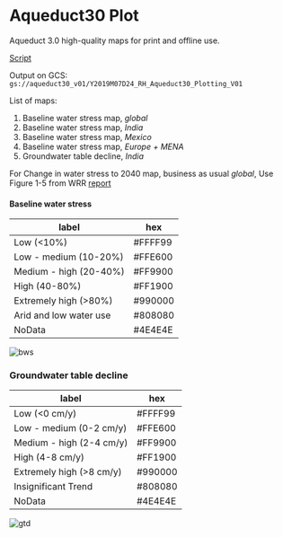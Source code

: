 # Aqueduct30 Plot
Aqueduct 3.0 high-quality maps for print and offline use.


[Script](https://colab.research.google.com/drive/1HwpIM2NebiEX6RkcWAAFjLrd6evACZ94)

Output on GCS:  
`gs://aqueduct30_v01/Y2019M07D24_RH_Aqueduct30_Plotting_V01`

List of maps:  

1. Baseline water stress map, *global* 
1. Baseline water stress map, *India*
1. Baseline water stress map, *Mexico* 
1. Baseline water stress map, *Europe + MENA* 
1. Groundwater table decline, *India*

For
Change in water stress to 2040 map, business as usual *global*, Use Figure 1-5 from WRR [report](https://wrr-food.wri.org/sites/default/files/2019-07/WRR_Food_Full_Report_0.pdf)



#### Baseline water stress
|label| hex |
| --- | --- | 
|Low (<10%)|#FFFF99 |
|Low - medium (10-20%)|#FFE600 |
|Medium - high (20-40%)|#FF9900 |
|High (40-80%)|#FF1900 |
|Extremely high (>80%)|#990000 |
|Arid and low water use | #808080 |
|NoData |#4E4E4E |

![bws](https://github.com/rutgerhofste/aqueduct30_country_rankings_data_download/raw/master/images/bws.JPG)



### Groundwater table decline

|label| hex |
| --- | --- | 
|Low (<0 cm/y)|#FFFF99 |
|Low - medium (0-2 cm/y)|#FFE600 |
|Medium - high (2-4 cm/y)|#FF9900 |
|High (4-8 cm/y)|#FF1900 |
|Extremely high (>8 cm/y)|#990000 |
|Insignificant Trend| #808080 |
|NoData |#4E4E4E |

![gtd](https://github.com/rutgerhofste/aqueduct30_country_rankings_data_download/raw/master/images/gtd.JPG)


